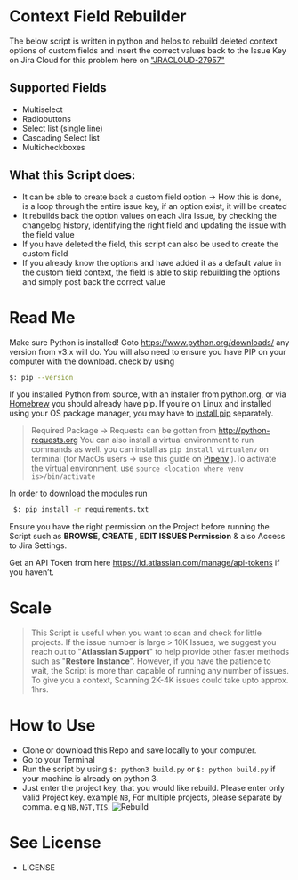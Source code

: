 # Context Field Rebuilder
The below script is written in python and helps to rebuild deleted context options of custom fields and insert the correct values back to the Issue Key on Jira Cloud for this problem here on ["JRACLOUD-27957"](https://jira.atlassian.com/browse/JRACLOUD-27957)

## Supported Fields
* Multiselect 
* Radiobuttons  
* Select list (single line)  
* Cascading Select list 
* Multicheckboxes  

## What this Script does:
* It can be able to create back a custom field option → How this is done, is a loop through the entire issue key, if an option exist, it will be created
* It rebuilds back the option values on each Jira Issue, by checking the changelog history, identifying the right field and updating the issue with the field value
* If you have deleted the field, this script can also be used to create the custom field
* If you already know the options and have added it as a default value in the custom field context, the field is able to skip rebuilding the options and simply post back the correct value

# Read Me
Make sure Python is installed! Goto https://www.python.org/downloads/ any version from v3.x will do. You will also need to ensure you have PIP on your computer with the download. check by using 
```bash
$: pip --version
```

If you installed Python from source, with an installer from python.org, or via [Homebrew](https://brew.sh/) you should already have pip. If you’re on Linux and installed using your OS package manager, you may have to [install pip](https://pip.pypa.io/en/stable/installing/) separately.

> Required Package → Requests can be gotten from http://python-requests.org
> You can also install a virtual environment to run commands as well. you can install as `pip install virtualenv` on  terminal (for MacOs users → use this guide on [Pipenv](https://docs.python-guide.org/dev/virtualenvs/) ).To activate the virtual environment, use `source <location where venv is>/bin/activate` 


In order to download the modules run 
```bash
 $: pip install -r requirements.txt
```

Ensure you have the right permission on the Project before running the Script such as **BROWSE**, **CREATE** , **EDIT ISSUES Permission** & also Access to Jira Settings.

Get an API Token from here https://id.atlassian.com/manage/api-tokens if you haven’t.

# Scale
> This Script is useful when you want to scan and check for little projects. If the issue number is large > 10K Issues, we suggest you reach out to "**Atlassian Support**" to help provide other faster methods such as "**Restore Instance**". However, if you have the patience to wait, the Script is more than capable of running any number of issues. 
> To give you a context, Scanning 2K-4K issues could take upto approx. 1hrs.


# How to Use
* Clone or download this Repo and save locally to your computer.
* Go to your Terminal
* Run the script by using `$: python3 build.py` or `$: python build.py` if your machine is already on python 3.
* Just enter the project key, that you would like rebuild. Please enter only valid Project key. example `NB`, For multiple projects, please separate by comma. e.g `NB,NGT,TIS`.
![Rebuild](https://github.com/princenyeche/Context-Field-Rebuilder/blob/master/images/rebuild.png)

# See License
* LICENSE
